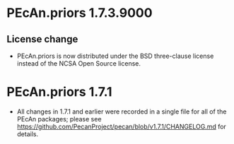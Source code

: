 # PEcAn.priors 1.7.3.9000

## License change
* PEcAn.priors is now distributed under the BSD three-clause license instead of the NCSA Open Source license.


# PEcAn.priors 1.7.1

* All changes in 1.7.1 and earlier were recorded in a single file for all of the PEcAn packages; please see 
https://github.com/PecanProject/pecan/blob/v1.7.1/CHANGELOG.md for details.
